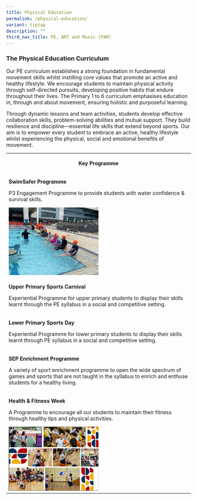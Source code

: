 ```yaml
---
title: Physical Education
permalink: /physical-education/
variant: tiptap
description: ""
third_nav_title: PE, ART and Music (PAM)
---
```

<h3><strong>The Physical Education Curriculum</strong></h3>
<p>Our PE curriculum establishes a strong foundation in fundamental movement
skills whilst instilling core values that promote an active and healthy
lifestyle. We encourage students to maintain physical activity through
self-directed pursuits, developing positive habits that endure throughout
their lives. The Primary 1 to 6 curriculum emphasises education in, through
and about movement, ensuring holistic and purposeful learning.</p>
<p>Through dynamic lessons and team activities, students develop effective
collaboration skills, problem-solving abilities and mutual support. They
build resilience and discipline—essential life skills that extend beyond
sports. Our aim is to empower every student to embrace an active, healthy
lifestyle whilst experiencing the physical, social and emotional benefits
of movement.</p>
<table style="minWidth: 25px">
<colgroup>
<col>
</colgroup>
<tbody>
<tr>
<th rowspan="1" colspan="1">
<p>Key Programme</p>
</th>
</tr>
<tr>
<td rowspan="1" colspan="1">
<p><strong>SwimSafer Programme</strong>
</p>
<p>P3 Engagement Programme to provide students with water confidence &amp;
survival skills.</p>
<div class="isomer-image-wrapper">
<img style="width: 50%;" height="auto" width="100%" alt="" src="/images/PE_1.jpg">
</div>
</td>
</tr>
<tr>
<td rowspan="1" colspan="1">
<p></p>
<p><strong>Upper Primary Sports Carnival</strong>
</p>
<p>Experiential Programme for upper primary students to display their skills
learnt through the PE syllabus in a social and competitive setting.</p>
</td>
</tr>
<tr>
<td rowspan="1" colspan="1">
<p></p>
<p><strong>Lower Primary Sports Day</strong>
</p>
<p>Experiential Programme for lower primary students to display their skills
learnt through PE syllabus in a social and competitive setting.</p>
</td>
</tr>
<tr>
<td rowspan="1" colspan="1">
<p></p>
<p><strong>SEP Enrichment Programme</strong>
</p>
<p>A variety of sport enrichment programme to open the wide spectrum of games
and sports that are not taught in the syllabus to enrich and enthuse students
for a healthy living.</p>
</td>
</tr>
<tr>
<td rowspan="1" colspan="1">
<p></p>
<p><strong>Health &amp; Fitness Week</strong>
</p>
<p>A Programme to encourage all our students to maintain their fitness through
healthy tips and physical activities.</p>
<div class="isomer-image-wrapper">
<img style="width: 50%;" height="auto" width="100%" alt="" src="/images/PE_2.png">
</div>
</td>
</tr>
</tbody>
</table>
<p></p>